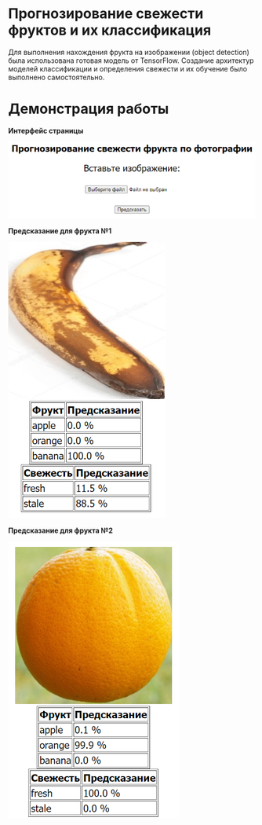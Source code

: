 # Прогнозирование свежести фруктов и их классификация

Для выполнения нахождения фрукта на изображении (object detection) была использована готовая модель от TensorFlow. Создание архитектур моделей классификации и определения свежести и их обучение было выполнено самостоятельно.

# Демонстрация работы

**Интерфейс страницы**

![](https://github.com/nikorr0/fruitpred/blob/master/screenshots/main-page.png)




**Предсказание для фрукта №1**

![](https://github.com/nikorr0/fruitpred/blob/master/screenshots/banana-freshness.png)

**Предсказание для фрукта №2**

![](https://github.com/nikorr0/fruitpred/blob/master/screenshots/orange-freshness.png)

